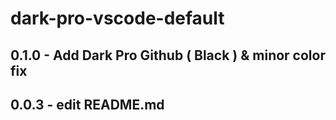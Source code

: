 # dark-pro-vscode-default

## 0.1.0 - Add Dark Pro Github ( Black ) & minor color fix

## 0.0.3 - edit README.md
